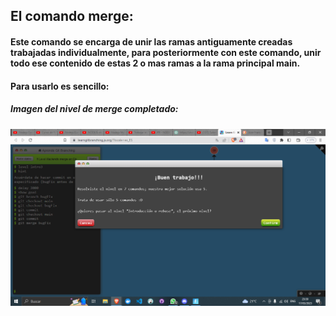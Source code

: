 ## El comando merge:

#### Este comando se encarga de unir las ramas antiguamente creadas trabajadas individualmente, para posteriormente con este comando, unir todo ese contenido de estas 2 o mas ramas a la rama principal main.

#### Para usarlo es sencillo:

##### Imagen del nivel de merge completado:
![Imagen del juego](/Captures/004.png)
